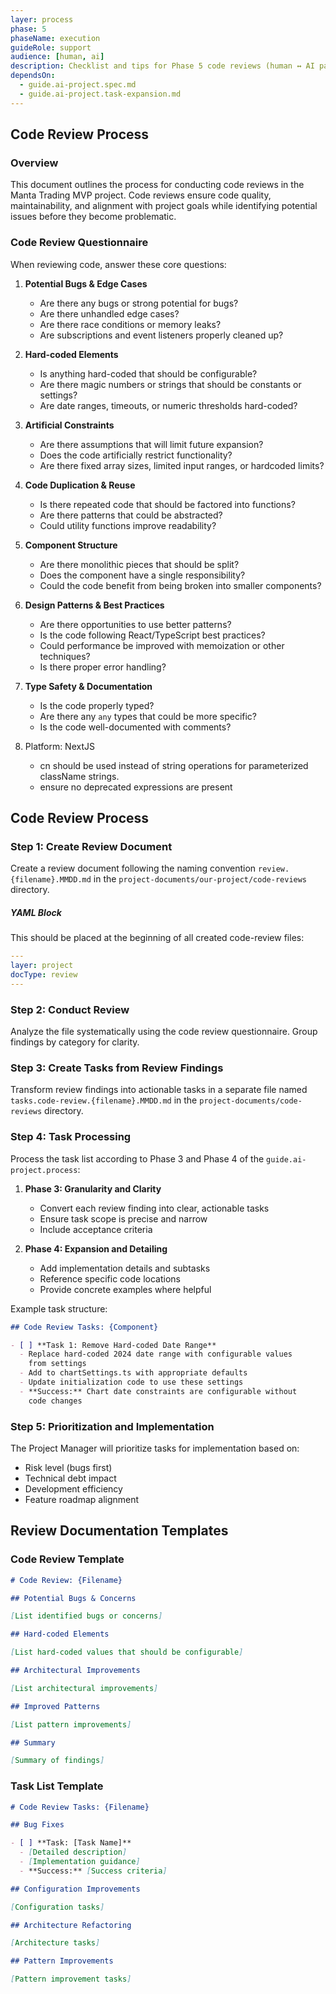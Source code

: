 ```yaml
---
layer: process
phase: 5
phaseName: execution
guideRole: support
audience: [human, ai]
description: Checklist and tips for Phase 5 code reviews (human ↔ AI pair).
dependsOn:
  - guide.ai-project.spec.md
  - guide.ai-project.task-expansion.md
---
```

## Code Review Process

### Overview
This document outlines the process for conducting code reviews in the Manta Trading MVP project. Code reviews ensure code quality, maintainability, and alignment with project goals while identifying potential issues before they become problematic.

### Code Review Questionnaire

When reviewing code, answer these core questions:

1. **Potential Bugs & Edge Cases**
   - Are there any bugs or strong potential for bugs?
   - Are there unhandled edge cases?
   - Are there race conditions or memory leaks?
   - Are subscriptions and event listeners properly cleaned up?

2. **Hard-coded Elements**
   - Is anything hard-coded that should be configurable?
   - Are there magic numbers or strings that should be constants or settings?
   - Are date ranges, timeouts, or numeric thresholds hard-coded?

3. **Artificial Constraints**
   - Are there assumptions that will limit future expansion?
   - Does the code artificially restrict functionality?
   - Are there fixed array sizes, limited input ranges, or hardcoded limits?

4. **Code Duplication & Reuse**
   - Is there repeated code that should be factored into functions?
   - Are there patterns that could be abstracted?
   - Could utility functions improve readability?

5. **Component Structure**
   - Are there monolithic pieces that should be split?
   - Does the component have a single responsibility?
   - Could the code benefit from being broken into smaller components?

6. **Design Patterns & Best Practices**
   - Are there opportunities to use better patterns?
   - Is the code following React/TypeScript best practices?
   - Could performance be improved with memoization or other techniques?
   - Is there proper error handling?

7. **Type Safety & Documentation**
   - Is the code properly typed?
   - Are there any `any` types that could be more specific?
   - Is the code well-documented with comments?
 
7. Platform: NextJS
   * cn should be used instead of string operations for parameterized className strings.
   * ensure no deprecated expressions are present

## Code Review Process

### Step 1: Create Review Document
Create a review document following the naming convention `review.{filename}.MMDD.md` in the `project-documents/our-project/code-reviews` directory.
##### YAML Block
This should be placed at the beginning of all created code-review files:
```yaml
---
layer: project
docType: review
---
```

### Step 2: Conduct Review
Analyze the file systematically using the code review questionnaire. Group findings by category for clarity.

### Step 3: Create Tasks from Review Findings
Transform review findings into actionable tasks in a separate file named `tasks.code-review.{filename}.MMDD.md` in the `project-documents/code-reviews` directory.

### Step 4: Task Processing
Process the task list according to Phase 3 and Phase 4 of the `guide.ai-project.process`:

1. **Phase 3: Granularity and Clarity**
   - Convert each review finding into clear, actionable tasks
   - Ensure task scope is precise and narrow
   - Include acceptance criteria

2. **Phase 4: Expansion and Detailing**
   - Add implementation details and subtasks
   - Reference specific code locations
   - Provide concrete examples where helpful

Example task structure:

```markdown
## Code Review Tasks: {Component}

- [ ] **Task 1: Remove Hard-coded Date Range**
  - Replace hard-coded 2024 date range with configurable values 
    from settings
  - Add to chartSettings.ts with appropriate defaults
  - Update initialization code to use these settings
  - **Success:** Chart date constraints are configurable without 
    code changes
```

### Step 5: Prioritization and Implementation

The Project Manager will prioritize tasks for implementation based on:
- Risk level (bugs first)
- Technical debt impact
- Development efficiency
- Feature roadmap alignment

## Review Documentation Templates

### Code Review Template

```markdown
# Code Review: {Filename}

## Potential Bugs & Concerns

[List identified bugs or concerns]

## Hard-coded Elements

[List hard-coded values that should be configurable]

## Architectural Improvements

[List architectural improvements]

## Improved Patterns

[List pattern improvements]

## Summary

[Summary of findings]
```

### Task List Template

```markdown
# Code Review Tasks: {Filename}

## Bug Fixes

- [ ] **Task: [Task Name]**
  - [Detailed description]
  - [Implementation guidance]
  - **Success:** [Success criteria]

## Configuration Improvements

[Configuration tasks]

## Architecture Refactoring

[Architecture tasks]

## Pattern Improvements

[Pattern improvement tasks]
```
